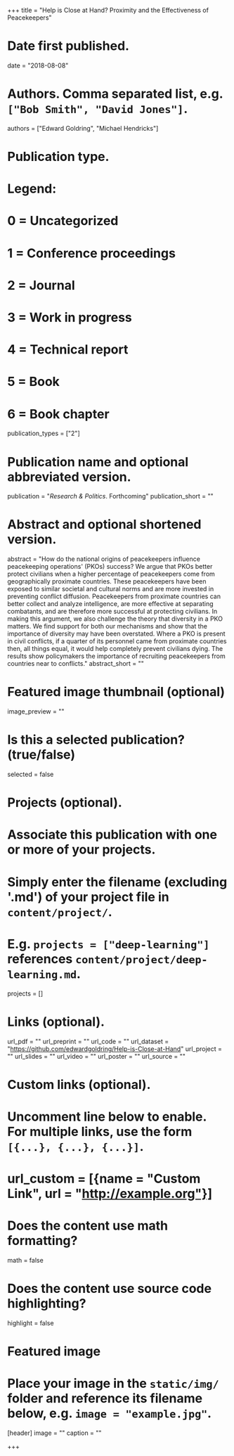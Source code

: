 +++
title = "Help is Close at Hand? Proximity and the Effectiveness of Peacekeepers"

# Date first published.
date = "2018-08-08"

# Authors. Comma separated list, e.g. `["Bob Smith", "David Jones"]`.
authors = ["Edward Goldring", "Michael Hendricks"]

# Publication type.
# Legend:
# 0 = Uncategorized
# 1 = Conference proceedings
# 2 = Journal
# 3 = Work in progress
# 4 = Technical report
# 5 = Book
# 6 = Book chapter
publication_types = ["2"]

# Publication name and optional abbreviated version.
publication = "*Research & Politics*. Forthcoming"
publication_short = ""

# Abstract and optional shortened version.
abstract = "How do the national origins of peacekeepers influence peacekeeping operations' (PKOs) success? We argue that PKOs better protect civilians when a higher percentage of peacekeepers come from geographically proximate countries. These peacekeepers have been exposed to similar societal and cultural norms and are more invested in preventing conflict diffusion. Peacekeepers from proximate countries can better collect and analyze intelligence, are more effective at separating combatants, and are therefore more successful at protecting civilians. In making this argument, we also challenge the theory that diversity in a PKO matters. We find support for both our mechanisms and show that the importance of diversity may have been overstated. Where a PKO is present in civil conflicts, if a quarter of its personnel came from proximate countries then, all things equal, it would help completely prevent civilians dying. The results show policymakers the importance of recruiting peacekeepers from countries near to conflicts."
abstract_short = ""

# Featured image thumbnail (optional)
image_preview = ""

# Is this a selected publication? (true/false)
selected = false

# Projects (optional).
#   Associate this publication with one or more of your projects.
#   Simply enter the filename (excluding '.md') of your project file in `content/project/`.
#   E.g. `projects = ["deep-learning"]` references `content/project/deep-learning.md`.
projects = []

# Links (optional).
url_pdf = ""
url_preprint = ""
url_code = ""
url_dataset = "https://github.com/edwardgoldring/Help-is-Close-at-Hand"
url_project = ""
url_slides = ""
url_video = ""
url_poster = ""
url_source = ""

# Custom links (optional).
#   Uncomment line below to enable. For multiple links, use the form `[{...}, {...}, {...}]`.
# url_custom = [{name = "Custom Link", url = "http://example.org"}]

# Does the content use math formatting?
math = false

# Does the content use source code highlighting?
highlight = false

# Featured image
# Place your image in the `static/img/` folder and reference its filename below, e.g. `image = "example.jpg"`.
[header]
image = ""
caption = ""

+++
